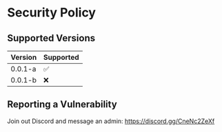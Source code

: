# Security Policy

## Supported Versions

| Version | Supported          |
| ------- | ------------------ |
| 0.0.1-a   | :white_check_mark: |
| 0.0.1-b   | :x:                |


## Reporting a Vulnerability

Join out Discord and message an admin: https://discord.gg/CneNc2ZeXf
